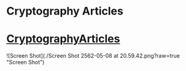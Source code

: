 # Cryptography Articles

# [CryptographyArticles](https://www.google.com)

![Screen Shot](./Screen Shot 2562-05-08 at 20.59.42.png?raw=true "Screen Shot")